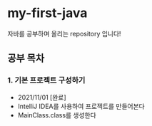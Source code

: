 # my-first-java
자바를 공부하며 올리는 repository 입니다!

## 공부 목차

### 1. 기본 프로젝트 구성하기

 - 2021/11/01 [완료]
 - IntelliJ IDEA를 사용하여 프로젝트를 만들어본다
 - MainClass.class를 생성한다